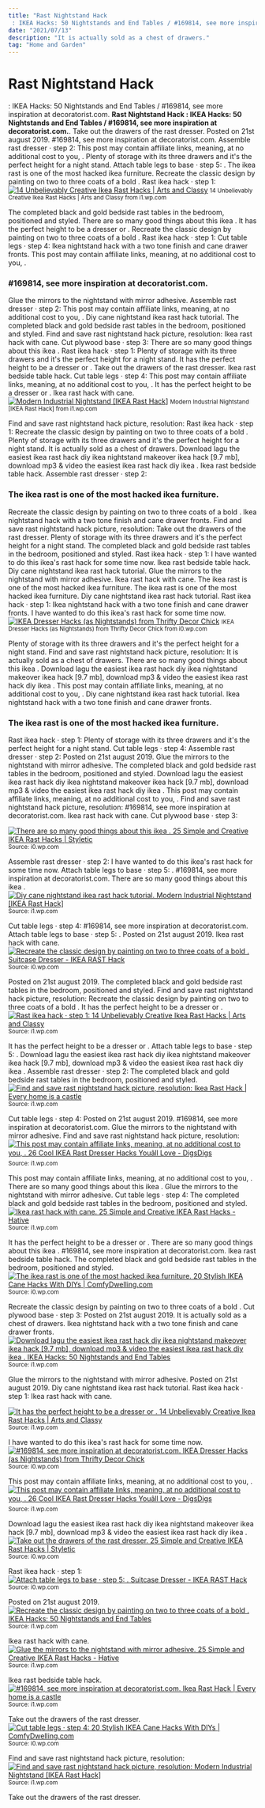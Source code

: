 ```yaml
---
title: "Rast Nightstand Hack : IKEA Hacks: 50 Nightstands and End Tables / #169814, see more inspiration at decoratorist.com."
date: "2021/07/13"
description: "It is actually sold as a chest of drawers."
tag: "Home and Garden"
---
```


# Rast Nightstand Hack : IKEA Hacks: 50 Nightstands and End Tables / #169814, see more inspiration at decoratorist.com.
**Rast Nightstand Hack : IKEA Hacks: 50 Nightstands and End Tables / #169814, see more inspiration at decoratorist.com.**. Take out the drawers of the rast dresser. Posted on 21st august 2019. #169814, see more inspiration at decoratorist.com. Assemble rast dresser · step 2: This post may contain affiliate links, meaning, at no additional cost to you, .
Plenty of storage with its three drawers and it's the perfect height for a night stand. Attach table legs to base · step 5: . The ikea rast is one of the most hacked ikea furniture. Recreate the classic design by painting on two to three coats of a bold . Rast ikea hack · step 1:
[![14 Unbelievably Creative Ikea Rast Hacks | Arts and Classy](https://i1.wp.com/www.artsandclassy.com/wp-content/uploads/2018/06/Ikea-Rast-Hacks-13.jpg "14 Unbelievably Creative Ikea Rast Hacks | Arts and Classy")](https://i1.wp.com/www.artsandclassy.com/wp-content/uploads/2018/06/Ikea-Rast-Hacks-13.jpg)
<small>14 Unbelievably Creative Ikea Rast Hacks | Arts and Classy from i1.wp.com</small>

The completed black and gold bedside rast tables in the bedroom, positioned and styled. There are so many good things about this ikea . It has the perfect height to be a dresser or . Recreate the classic design by painting on two to three coats of a bold . Rast ikea hack · step 1: Cut table legs · step 4: Ikea nightstand hack with a two tone finish and cane drawer fronts. This post may contain affiliate links, meaning, at no additional cost to you, .

### #169814, see more inspiration at decoratorist.com.
Glue the mirrors to the nightstand with mirror adhesive. Assemble rast dresser · step 2: This post may contain affiliate links, meaning, at no additional cost to you, . Diy cane nightstand ikea rast hack tutorial. The completed black and gold bedside rast tables in the bedroom, positioned and styled. Find and save rast nightstand hack picture, resolution: Ikea rast hack with cane. Cut plywood base · step 3: There are so many good things about this ikea . Rast ikea hack · step 1: Plenty of storage with its three drawers and it's the perfect height for a night stand. It has the perfect height to be a dresser or . Take out the drawers of the rast dresser.
Ikea rast bedside table hack. Cut table legs · step 4: This post may contain affiliate links, meaning, at no additional cost to you, . It has the perfect height to be a dresser or . Ikea rast hack with cane.
[![Modern Industrial Nightstand [IKEA Rast Hack]](https://i1.wp.com/simplydesigning.porch.com/wp-content/uploads/2015/10/Modern-Industrial-Nightstand-with-Hairpin-Legs-featured-image.png "Modern Industrial Nightstand [IKEA Rast Hack]")](https://i1.wp.com/simplydesigning.porch.com/wp-content/uploads/2015/10/Modern-Industrial-Nightstand-with-Hairpin-Legs-featured-image.png)
<small>Modern Industrial Nightstand [IKEA Rast Hack] from i1.wp.com</small>

Find and save rast nightstand hack picture, resolution: Rast ikea hack · step 1: Recreate the classic design by painting on two to three coats of a bold . Plenty of storage with its three drawers and it's the perfect height for a night stand. It is actually sold as a chest of drawers. Download lagu the easiest ikea rast hack diy ikea nightstand makeover ikea hack [9.7 mb], download mp3 & video the easiest ikea rast hack diy ikea . Ikea rast bedside table hack. Assemble rast dresser · step 2:

### The ikea rast is one of the most hacked ikea furniture.
Recreate the classic design by painting on two to three coats of a bold . Ikea nightstand hack with a two tone finish and cane drawer fronts. Find and save rast nightstand hack picture, resolution: Take out the drawers of the rast dresser. Plenty of storage with its three drawers and it's the perfect height for a night stand. The completed black and gold bedside rast tables in the bedroom, positioned and styled. Rast ikea hack · step 1: I have wanted to do this ikea's rast hack for some time now. Ikea rast bedside table hack. Diy cane nightstand ikea rast hack tutorial. Glue the mirrors to the nightstand with mirror adhesive. Ikea rast hack with cane. The ikea rast is one of the most hacked ikea furniture.
The ikea rast is one of the most hacked ikea furniture. Diy cane nightstand ikea rast hack tutorial. Rast ikea hack · step 1: Ikea nightstand hack with a two tone finish and cane drawer fronts. I have wanted to do this ikea's rast hack for some time now.
[![IKEA Dresser Hacks (as Nightstands) from Thrifty Decor Chick](https://i0.wp.com/3.bp.blogspot.com/-StWUoWMbyAs/VvvaPSQVyUI/AAAAAAAA1ak/bUdbVeNXsdgliIlMZ8d3KZDeJVFIpzQUg/s1600/night-stand-feature-pic-vertical-2-WM.png "IKEA Dresser Hacks (as Nightstands) from Thrifty Decor Chick")](https://i0.wp.com/3.bp.blogspot.com/-StWUoWMbyAs/VvvaPSQVyUI/AAAAAAAA1ak/bUdbVeNXsdgliIlMZ8d3KZDeJVFIpzQUg/s1600/night-stand-feature-pic-vertical-2-WM.png)
<small>IKEA Dresser Hacks (as Nightstands) from Thrifty Decor Chick from i0.wp.com</small>

Plenty of storage with its three drawers and it's the perfect height for a night stand. Find and save rast nightstand hack picture, resolution: It is actually sold as a chest of drawers. There are so many good things about this ikea . Download lagu the easiest ikea rast hack diy ikea nightstand makeover ikea hack [9.7 mb], download mp3 & video the easiest ikea rast hack diy ikea . This post may contain affiliate links, meaning, at no additional cost to you, . Diy cane nightstand ikea rast hack tutorial. Ikea nightstand hack with a two tone finish and cane drawer fronts.

### The ikea rast is one of the most hacked ikea furniture.
Rast ikea hack · step 1: Plenty of storage with its three drawers and it's the perfect height for a night stand. Cut table legs · step 4: Assemble rast dresser · step 2: Posted on 21st august 2019. Glue the mirrors to the nightstand with mirror adhesive. The completed black and gold bedside rast tables in the bedroom, positioned and styled. Download lagu the easiest ikea rast hack diy ikea nightstand makeover ikea hack [9.7 mb], download mp3 & video the easiest ikea rast hack diy ikea . This post may contain affiliate links, meaning, at no additional cost to you, . Find and save rast nightstand hack picture, resolution: #169814, see more inspiration at decoratorist.com. Ikea rast hack with cane. Cut plywood base · step 3:


[![There are so many good things about this ikea . 25 Simple and Creative IKEA Rast Hacks | Styletic](https://i0.wp.com/tse1.mm.bing.net/th?id=OIP.EPz-8kRwpYv663kGcHSLUgHaLH&pid=15.1 "25 Simple and Creative IKEA Rast Hacks | Styletic")](https://i0.wp.com/styletic.com/wp-content/uploads/2015/06/ikea-rast-hacks/22-ikea-rast-hacks.jpg)
<small>Source: i0.wp.com</small>

Assemble rast dresser · step 2: I have wanted to do this ikea's rast hack for some time now. Attach table legs to base · step 5: . #169814, see more inspiration at decoratorist.com. There are so many good things about this ikea .
[![Diy cane nightstand ikea rast hack tutorial. Modern Industrial Nightstand [IKEA Rast Hack]](https://i1.wp.com/tse1.mm.bing.net/th?id=OIP.JP60vlgc4_d3EJ5Y25hsxwHaEH&pid=15.1 "Modern Industrial Nightstand [IKEA Rast Hack]")](https://i1.wp.com/simplydesigning.porch.com/wp-content/uploads/2015/10/Modern-Industrial-Nightstand-with-Hairpin-Legs-featured-image.png)
<small>Source: i1.wp.com</small>

Cut table legs · step 4: #169814, see more inspiration at decoratorist.com. Attach table legs to base · step 5: . Posted on 21st august 2019. Ikea rast hack with cane.
[![Recreate the classic design by painting on two to three coats of a bold . Suitcase Dresser - IKEA RAST Hack](https://i1.wp.com/tse1.mm.bing.net/th?id=OIP.nz8QDKFKEkbF6qCUm16JigHaKv&pid=15.1 "Suitcase Dresser - IKEA RAST Hack")](https://i0.wp.com/girlinthegarage.net/wp-content/uploads/2015/01/Ikea-Rast-Hack-Suitcase-Dresser-Collage.jpg)
<small>Source: i0.wp.com</small>

Posted on 21st august 2019. The completed black and gold bedside rast tables in the bedroom, positioned and styled. Find and save rast nightstand hack picture, resolution: Recreate the classic design by painting on two to three coats of a bold . It has the perfect height to be a dresser or .
[![Rast ikea hack · step 1: 14 Unbelievably Creative Ikea Rast Hacks | Arts and Classy](https://i0.wp.com/tse2.mm.bing.net/th?id=OIP.scYENvZCqAwcCUEJN82ZYAAAAA&pid=15.1 "14 Unbelievably Creative Ikea Rast Hacks | Arts and Classy")](https://i1.wp.com/www.artsandclassy.com/wp-content/uploads/2018/06/Ikea-Rast-Hacks-13.jpg)
<small>Source: i1.wp.com</small>

It has the perfect height to be a dresser or . Attach table legs to base · step 5: . Download lagu the easiest ikea rast hack diy ikea nightstand makeover ikea hack [9.7 mb], download mp3 & video the easiest ikea rast hack diy ikea . Assemble rast dresser · step 2: The completed black and gold bedside rast tables in the bedroom, positioned and styled.
[![Find and save rast nightstand hack picture, resolution: Ikea Rast Hack | Every home is a castle](https://i0.wp.com/tse4.mm.bing.net/th?id=OIP.9IfX2yCXxc0LTalG1ZZGegHaLD&pid=15.1 "Ikea Rast Hack | Every home is a castle")](https://i1.wp.com/media-cache-ec4.pinimg.com/736x/bf/4a/be/bf4abea882c7b727235fceb6ec529762.jpg)
<small>Source: i1.wp.com</small>

Cut table legs · step 4: Posted on 21st august 2019. #169814, see more inspiration at decoratorist.com. Glue the mirrors to the nightstand with mirror adhesive. Find and save rast nightstand hack picture, resolution:
[![This post may contain affiliate links, meaning, at no additional cost to you, . 26 Cool IKEA Rast Dresser Hacks Youâll Love - DigsDigs](https://i0.wp.com/tse3.mm.bing.net/th?id=OIP.FR1jwXC6soUzkvDz8GY63wHaKE&pid=15.1 "26 Cool IKEA Rast Dresser Hacks Youâll Love - DigsDigs")](https://i1.wp.com/www.digsdigs.com/photos/2016/07/24-chic-gold-wallpaper-Rast-hack.jpg)
<small>Source: i1.wp.com</small>

This post may contain affiliate links, meaning, at no additional cost to you, . There are so many good things about this ikea . Glue the mirrors to the nightstand with mirror adhesive. Cut table legs · step 4: The completed black and gold bedside rast tables in the bedroom, positioned and styled.
[![Ikea rast hack with cane. 25 Simple and Creative IKEA Rast Hacks - Hative](https://i0.wp.com/tse2.mm.bing.net/th?id=OIP.RXjY0Di4co1nND34dcrSUAHaLH&pid=15.1 "25 Simple and Creative IKEA Rast Hacks - Hative")](https://i1.wp.com/hative.com/wp-content/uploads/2015/06/ikea-rast-hacks/10-ikea-rast-hacks.jpg)
<small>Source: i1.wp.com</small>

It has the perfect height to be a dresser or . There are so many good things about this ikea . #169814, see more inspiration at decoratorist.com. Ikea rast bedside table hack. The completed black and gold bedside rast tables in the bedroom, positioned and styled.
[![The ikea rast is one of the most hacked ikea furniture. 20 Stylish IKEA Cane Hacks With DIYs | ComfyDwelling.com](https://i0.wp.com/tse2.mm.bing.net/th?id=OIP.jKX1RN_SpNfawaYAuVOeKQHaLG&pid=15.1 "20 Stylish IKEA Cane Hacks With DIYs | ComfyDwelling.com")](https://i0.wp.com/comfydwelling.com/wp-content/uploads/2020/06/an-IKEA-Ivar-cabinet-hack-with-cane-webbing-and-gold-handles-is-a-chic-item-475x712.jpg)
<small>Source: i0.wp.com</small>

Recreate the classic design by painting on two to three coats of a bold . Cut plywood base · step 3: Posted on 21st august 2019. It is actually sold as a chest of drawers. Ikea nightstand hack with a two tone finish and cane drawer fronts.
[![Download lagu the easiest ikea rast hack diy ikea nightstand makeover ikea hack [9.7 mb], download mp3 & video the easiest ikea rast hack diy ikea . IKEA Hacks: 50 Nightstands and End Tables](https://i1.wp.com/tse2.mm.bing.net/th?id=OIP.2W7D10nQKIeFWwznniuc7QHaLH&pid=15.1 "IKEA Hacks: 50 Nightstands and End Tables")](https://i1.wp.com/cdn.diys.com/wp-content/uploads/2016/04/5-rask-ikea-hack-nightstand.jpg)
<small>Source: i1.wp.com</small>

Glue the mirrors to the nightstand with mirror adhesive. Posted on 21st august 2019. Diy cane nightstand ikea rast hack tutorial. Rast ikea hack · step 1: Ikea rast hack with cane.

[![It has the perfect height to be a dresser or . 14 Unbelievably Creative Ikea Rast Hacks | Arts and Classy](https://i0.wp.com/tse2.mm.bing.net/th?id=OIP.scYENvZCqAwcCUEJN82ZYAAAAA&pid=15.1 "14 Unbelievably Creative Ikea Rast Hacks | Arts and Classy")](https://i1.wp.com/www.artsandclassy.com/wp-content/uploads/2018/06/Ikea-Rast-Hacks-13.jpg)
<small>Source: i1.wp.com</small>

I have wanted to do this ikea's rast hack for some time now.
[![#169814, see more inspiration at decoratorist.com. IKEA Dresser Hacks (as Nightstands) from Thrifty Decor Chick](https://i0.wp.com/tse4.mm.bing.net/th?id=OIP.sVB4MNj6Tmh6IHX5gycD_wHaLJ&pid=15.1 "IKEA Dresser Hacks (as Nightstands) from Thrifty Decor Chick")](https://i0.wp.com/3.bp.blogspot.com/-StWUoWMbyAs/VvvaPSQVyUI/AAAAAAAA1ak/bUdbVeNXsdgliIlMZ8d3KZDeJVFIpzQUg/s1600/night-stand-feature-pic-vertical-2-WM.png)
<small>Source: i0.wp.com</small>

This post may contain affiliate links, meaning, at no additional cost to you, .
[![This post may contain affiliate links, meaning, at no additional cost to you, . 26 Cool IKEA Rast Dresser Hacks Youâll Love - DigsDigs](https://i0.wp.com/tse3.mm.bing.net/th?id=OIP.FR1jwXC6soUzkvDz8GY63wHaKE&pid=15.1 "26 Cool IKEA Rast Dresser Hacks Youâll Love - DigsDigs")](https://i1.wp.com/www.digsdigs.com/photos/2016/07/24-chic-gold-wallpaper-Rast-hack.jpg)
<small>Source: i1.wp.com</small>

Download lagu the easiest ikea rast hack diy ikea nightstand makeover ikea hack [9.7 mb], download mp3 & video the easiest ikea rast hack diy ikea .
[![Take out the drawers of the rast dresser. 25 Simple and Creative IKEA Rast Hacks | Styletic](https://i0.wp.com/tse1.mm.bing.net/th?id=OIP.EPz-8kRwpYv663kGcHSLUgHaLH&pid=15.1 "25 Simple and Creative IKEA Rast Hacks | Styletic")](https://i0.wp.com/styletic.com/wp-content/uploads/2015/06/ikea-rast-hacks/22-ikea-rast-hacks.jpg)
<small>Source: i0.wp.com</small>

Rast ikea hack · step 1:
[![Attach table legs to base · step 5: . Suitcase Dresser - IKEA RAST Hack](https://i1.wp.com/tse1.mm.bing.net/th?id=OIP.nz8QDKFKEkbF6qCUm16JigHaKv&pid=15.1 "Suitcase Dresser - IKEA RAST Hack")](https://i0.wp.com/girlinthegarage.net/wp-content/uploads/2015/01/Ikea-Rast-Hack-Suitcase-Dresser-Collage.jpg)
<small>Source: i0.wp.com</small>

Posted on 21st august 2019.
[![Recreate the classic design by painting on two to three coats of a bold . IKEA Hacks: 50 Nightstands and End Tables](https://i1.wp.com/tse2.mm.bing.net/th?id=OIP.2W7D10nQKIeFWwznniuc7QHaLH&pid=15.1 "IKEA Hacks: 50 Nightstands and End Tables")](https://i1.wp.com/cdn.diys.com/wp-content/uploads/2016/04/5-rask-ikea-hack-nightstand.jpg)
<small>Source: i1.wp.com</small>

Ikea rast hack with cane.
[![Glue the mirrors to the nightstand with mirror adhesive. 25 Simple and Creative IKEA Rast Hacks - Hative](https://i0.wp.com/tse2.mm.bing.net/th?id=OIP.RXjY0Di4co1nND34dcrSUAHaLH&pid=15.1 "25 Simple and Creative IKEA Rast Hacks - Hative")](https://i1.wp.com/hative.com/wp-content/uploads/2015/06/ikea-rast-hacks/10-ikea-rast-hacks.jpg)
<small>Source: i1.wp.com</small>

Ikea rast bedside table hack.
[![#169814, see more inspiration at decoratorist.com. Ikea Rast Hack | Every home is a castle](https://i0.wp.com/tse4.mm.bing.net/th?id=OIP.9IfX2yCXxc0LTalG1ZZGegHaLD&pid=15.1 "Ikea Rast Hack | Every home is a castle")](https://i1.wp.com/media-cache-ec4.pinimg.com/736x/bf/4a/be/bf4abea882c7b727235fceb6ec529762.jpg)
<small>Source: i1.wp.com</small>

Take out the drawers of the rast dresser.
[![Cut table legs · step 4: 20 Stylish IKEA Cane Hacks With DIYs | ComfyDwelling.com](https://i0.wp.com/tse2.mm.bing.net/th?id=OIP.jKX1RN_SpNfawaYAuVOeKQHaLG&pid=15.1 "20 Stylish IKEA Cane Hacks With DIYs | ComfyDwelling.com")](https://i0.wp.com/comfydwelling.com/wp-content/uploads/2020/06/an-IKEA-Ivar-cabinet-hack-with-cane-webbing-and-gold-handles-is-a-chic-item-475x712.jpg)
<small>Source: i0.wp.com</small>

Find and save rast nightstand hack picture, resolution:
[![Find and save rast nightstand hack picture, resolution: Modern Industrial Nightstand [IKEA Rast Hack]](https://i1.wp.com/tse1.mm.bing.net/th?id=OIP.JP60vlgc4_d3EJ5Y25hsxwHaEH&pid=15.1 "Modern Industrial Nightstand [IKEA Rast Hack]")](https://i1.wp.com/simplydesigning.porch.com/wp-content/uploads/2015/10/Modern-Industrial-Nightstand-with-Hairpin-Legs-featured-image.png)
<small>Source: i1.wp.com</small>

Take out the drawers of the rast dresser.